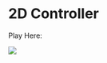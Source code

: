 # 2D Controller

 Play Here:
 <div> 
  <a href="https://therenks.itch.io/2d-controller" target="_blank"><img src="  https://img.shields.io/badge/Itch.io-FA5C5C?style=for-the-badge&logo=itch.io&logoColor=white" target="_blank"></a>
